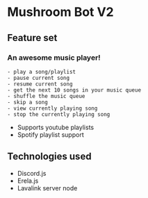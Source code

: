 # Mushroom Bot V2

## Feature set
### An awesome music player!
    - play a song/playlist
    - pause current song
    - resume current song
    - get the next 10 songs in your music queue
    - shuffle the music queue
    - skip a song
    - view currently playing song
    - stop the currently playing song
- Supports youtube playlists 
- Spotify playlist support
## Technologies used
- Discord.js
- Erela.js
- Lavalink server node

